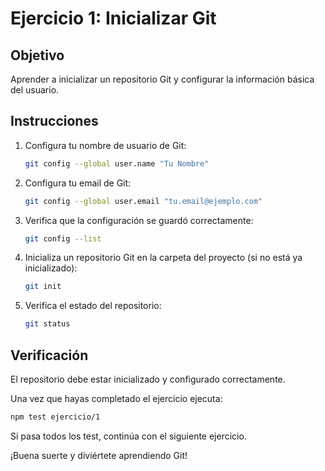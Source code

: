 # Ejercicio 1: Inicializar Git

## Objetivo
Aprender a inicializar un repositorio Git y configurar la información básica del usuario.

## Instrucciones

1. Configura tu nombre de usuario de Git:
   ```bash
   git config --global user.name "Tu Nombre"
   ```

2. Configura tu email de Git:
   ```bash
   git config --global user.email "tu.email@ejemplo.com"
   ```

3. Verifica que la configuración se guardó correctamente:
   ```bash
   git config --list
   ```

4. Inicializa un repositorio Git en la carpeta del proyecto (si no está ya inicializado):
   ```bash
   git init
   ```

5. Verifica el estado del repositorio:
   ```bash
   git status
   ```

## Verificación

El repositorio debe estar inicializado y configurado correctamente.

Una vez que hayas completado el ejercicio ejecuta:
```bash
npm test ejercicio/1
```

Si pasa todos los test, continúa con el siguiente ejercicio.

¡Buena suerte y diviértete aprendiendo Git!
